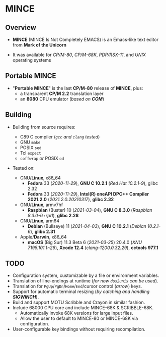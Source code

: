 # MINCE

## Overview

* **MINCE** (MINCE Is Not Completely EMACS) is an Emacs-like text editor from **Mark of the Unicorn**

* It was available for *CP/M-80*, *CP/M-68K*, *PDP/RSX-11*, and *UNIX* operating systems

## Portable MINCE

* "**Portable MINCE**" is the last **CP/M-80** release of **MINCE**, plus:
  * a transparent **CP/M 2.2** translation layer
  * an **8080** CPU emulator (_based on **COM**_)

## Building

* Building from source requires:
  * C89 C compiler (*`gcc` and `clang` tested*)
  * GNU `make`
  * POSIX `sed`
  * Tcl `expect`
  * `coffwrap` *or* POSIX `od`

* Tested on:
  * GNU/**Linux**, x86\_64
    * **Fedora** 33 (*2020-11-29*), **GNU C 10.2.1** (*Red Hat 10.2.1-9*), glibc 2.32
    * **Fedora** 33 (*2020-11-29*), **Intel(R) oneAPI DPC++ Compiler 2021.2.0** (*2021.2.0.20210317*), **glibc 2.32**
  * GNU/**Linux**, armv7hf
    * **Raspbian** (Buster) 10 (*2021-03-04*), **GNU C 8.3.0** (*Raspbian 8.3.0-6+rpi1*), **glibc 2.28**
  * GNU/**Linux**, arm64
    * **Debian** (Bullseye) 11 (*2021-04-03*), **GNU C 10.2.1** (*Debian 10.2.1-6*), **glibc 2.31**
  * Apple/**Darwin**, x86\_64
    * **macOS** (Big Sur) 11.3 Beta 6 (*2021-03-25*) 20.4.0 (*XNU 7195.101.1~26*), **Xcode 12.4** (*clang-1200.0.32.29*), **cctools 977.1**

## TODO

* Configuration system, customizable by a file or environment variables.
* Translation of line-endings at runtime (*for now `dos2unix` can be used*).
* Translation for `PgUp`/`PgDn`/`Home`/`End`/cursor control (*arrow*) keys.
* Support for automatic terminal resizing (_by catching and handling **SIGWINCH**_).
* Build and support MOTU Scribble and Crayon in similar fashion.
* Include 68000 CPU core and include MINCE-68K & SCRIBBLE-68K.
  * Automatically invoke 68K versions for large input files.
  * Allow the user to default to MINCE-80 or MINCE-68K via configuration.
* User-configurable key bindings without requiring recompilation.
